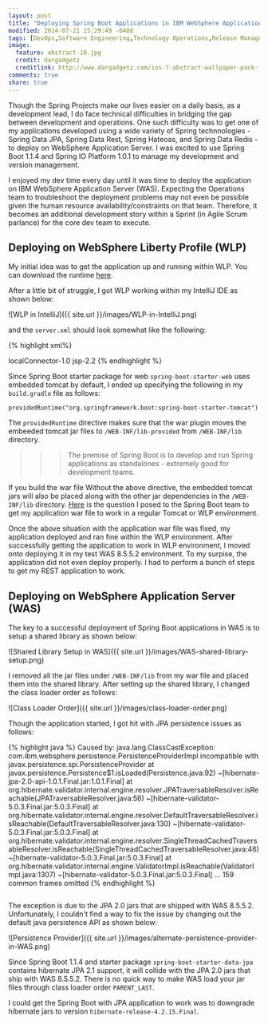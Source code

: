 ```yaml
---
layout: post
title: "Deploying Spring Boot Applications in IBM WebSphere Application Server"
modified: 2014-07-21 15:29:49 -0400
tags: [DevOps,Software Engineering,Technology Operations,Release Management,WebSphere Application Server,WebSphere Liberty Profile]
image:
  feature: abstract-10.jpg
  credit: dargadgetz
  creditlink: http://www.dargadgetz.com/ios-7-abstract-wallpaper-pack-for-iphone-5-and-ipod-touch-retina/
comments: true
share: true
---
```

Though the Spring Projects make our lives easier on a daily basis, as a development lead, I do face technical difficulties in bridging the gap between development and operations. One such difficulty was to get one of my applications developed using a wide variety of Spring technnologies - Spring Data JPA, Spring Data Rest, Spring Hateoas, and Spring Data Redis - to deploy on WebSphere Application Server. I was excited to use Spring Boot 1.1.4 and Spring IO Platform 1.0.1 to manage my development and version management.   

I enjoyed my dev time every day until it was time to deploy the application on IBM WebSphere Application Server (WAS). Expecting the Operations team to troubleshoot the deployment problems may not even be possible given the human resource availability/constraints on that team. Therefore, it becomes an additional development story within a Sprint (in Agile Scrum parlance) for the core dev team to execute.  

## Deploying on WebSphere Liberty Profile (WLP)
My initial idea was to get the application up and running within WLP. You can download the runtime [here](https://developer.ibm.com/wasdev/downloads/liberty-profile-using-non-eclipse-environments/).

After a little bit of struggle, I got WLP working within my IntelliJ IDE as shown below:

![WLP in IntelliJ]({{ site.url }}/images/WLP-in-IntelliJ.png) 

and the ```server.xml``` should look somewhat like the following:

{% highlight xml%}
<?xml version="1.0" encoding="UTF-8"?>
<server description="new server">
  <!-- Enable features -->
  <featureManager>
    <feature>localConnector-1.0</feature>
    <feature>jsp-2.2</feature>
  </featureManager>
  <!-- To access this server from a remote client add a host attribute to the following element, e.g. host="*" -->
  <httpEndpoint httpPort="9080" httpsPort="9443" id="defaultHttpEndpoint" />
  <applicationMonitor updateTrigger="mbean" />
  <jspEngine jdkSourceLevel="16" />
  <application id="Gradle___ContentRestServices___ncrs_war__exploded_" location="/Users/Naru/IdeaProjects/ContentRestServices/out/artifacts/ContentRestServices/exploded/ncrs.war" name="Gradle___ContentRestServices___ncrs_war__exploded_" type="war" />
</server>
{% endhighlight %}

Since Spring Boot starter package for web ```spring-boot-starter-web``` uses embedded tomcat by default, I ended up specifying the following in my ```build.gradle``` file as follows:

```
providedRuntime("org.springframework.boot:spring-boot-starter-tomcat")
```

The ```providedRuntime``` directive makes sure that the war plugin moves the embeeded tomcat jar files to ```/WEB-INF/lib-provided``` from ```/WEB-INF/lib``` directory. 

>>>The premise of Spring Boot is to develop and run Spring applications as standalones - extremely good for development teams. 

If you build the war file Without the above directive, the embedded tomcat jars will also be placed along with the other jar dependencies in the ```/WEB-INF/lib``` directory. [Here](https://github.com/spring-projects/spring-boot/issues/1194) is the question I posed to the Spring Boot team to get my application war file to work in a regular Tomcat or WLP environment.

Once the above situation with the application war file was fixed, my application deployed and ran fine within the WLP environment. After successfully getting the application to work in WLP environment, I moved onto deploying it in my test WAS 8.5.5.2 environment. To my surpise, the application did not even deploy properly. I had to perform a bunch of steps to get my REST application to work.

## Deploying on WebSphere Application Server (WAS)  
The key to a successful deployment of Spring Boot applications in WAS is to setup a shared library as shown below:

![Shared Library Setup in WAS]({{ site.url }}/images/WAS-shared-library-setup.png) 

I removed all the jar files under ```/WEB-INF/lib```  from my war file and placed them into the shared library. After setting up the shared library, I changed the class loader order as follows:

![Class Loader Order]({{ site.url }}/images/class-loader-order.png)

Though the application started, I got hit with JPA persistence issues as follows:

{% highlight java %}
Caused by: java.lang.ClassCastException: com.ibm.websphere.persistence.PersistenceProviderImpl incompatible with javax.persistence.spi.PersistenceProvider
    at javax.persistence.Persistence$1.isLoaded(Persistence.java:92) ~[hibernate-jpa-2.0-api-1.0.1.Final.jar:1.0.1.Final]
    at org.hibernate.validator.internal.engine.resolver.JPATraversableResolver.isReachable(JPATraversableResolver.java:56) ~[hibernate-validator-5.0.3.Final.jar:5.0.3.Final]
    at org.hibernate.validator.internal.engine.resolver.DefaultTraversableResolver.isReachable(DefaultTraversableResolver.java:130) ~[hibernate-validator-5.0.3.Final.jar:5.0.3.Final]
    at org.hibernate.validator.internal.engine.resolver.SingleThreadCachedTraversableResolver.isReachable(SingleThreadCachedTraversableResolver.java:46) ~[hibernate-validator-5.0.3.Final.jar:5.0.3.Final]
    at org.hibernate.validator.internal.engine.ValidatorImpl.isReachable(ValidatorImpl.java:1307) ~[hibernate-validator-5.0.3.Final.jar:5.0.3.Final]
    ... 159 common frames omitted
{% endhighlight %}

```java.lang.ClassCastException: com.ibm.websphere.persistence.PersistenceProviderImpl 
```

The exception is due to the JPA 2.0 jars that are shipped with WAS 8.5.5.2. Unfortunately, I couldn't find a way to fix the issue by changing out the default java persistence API as shown below:

![Persistence Provider]({{ site.url }}/images/alternate-persistence-provider-in-WAS.png) 

Since Spring Boot 1.1.4 and starter package ```spring-boot-starter-data-jpa``` contains hibernate JPA 2.1 support, it will collide with the JPA 2.0 jars that ship with WAS 8.5.5.2. There is no quick way to make WAS load your jar files through class loader order ```PARENT_LAST```. 

I could get the Spring Boot with JPA application to work was to downgrade hibernate jars to version ```hibernate-release-4.2.15.Final```.

